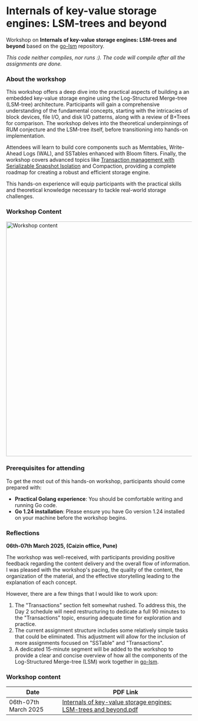 # Internals of key-value storage engines: LSM-trees and beyond 

Workshop on **Internals of key-value storage engines: LSM-trees and beyond** based on the [go-lsm](https://github.com/SarthakMakhija/go-lsm) repository.

_This code neither compiles, nor runs :). The code will compile after all the assignments are done._

### About the workshop

This workshop offers a deep dive into the practical aspects of building a an embedded key-value storage engine using the Log-Structured Merge-tree (LSM-tree) architecture. 
Participants will gain a comprehensive understanding of the fundamental concepts, starting with the intricacies of block devices, file I/O, and disk I/O patterns, along with a review of B+Trees for comparison.
The workshop delves into the theoretical underpinnings of RUM conjecture and the LSM-tree itself, before transitioning into hands-on implementation. 

Attendees will learn to build core components such as Memtables, Write-Ahead Logs (WAL), and SSTables enhanced with Bloom filters.
Finally, the workshop covers advanced topics like [Transaction management with Serializable Snapshot Isolation](https://tech-lessons.in/en/blog/serializable_snapshot_isolation/) and Compaction, providing a complete roadmap for creating a robust and efficient storage engine. 

This hands-on experience will equip participants with the practical skills and theoretical knowledge necessary to tackle real-world storage challenges.

### Workshop Content

<img width="636" alt="Workshop content" src="https://github.com/user-attachments/assets/4d0c55de-28c0-42e1-b419-ef20b56cfb6d" />

### Prerequisites for attending

To get the most out of this hands-on workshop, participants should come prepared with:

- **Practical Golang experience**: You should be comfortable writing and running Go code.
- **Go 1.24 installation**: Please ensure you have Go version 1.24 installed on your machine before the workshop begins.

### Reflections

**06th-07th March 2025, (Caizin office, Pune)**

The workshop was well-received, with participants providing positive feedback regarding the content delivery and the overall flow of information.
I was pleased with the workshop's pacing, the quality of the content, the organization of the material, and the effective storytelling leading to the explanation of each concept.

However, there are a few things that I would like to work upon:

1. The "Transactions" section felt somewhat rushed. To address this, the Day 2 schedule will need restructuring to dedicate a full 90 minutes to the "Transactions" topic, ensuring adequate time for exploration and practice.
2. The current assignment structure includes some relatively simple tasks that could be eliminated. This adjustment will allow for the inclusion of more assignments focused on "SSTable" and "Transactions".
3. A dedicated 15-minute segment will be added to the workshop to provide a clear and concise overview of how all the components of the Log-Structured Merge-tree (LSM) work together in [go-lsm](https://github.com/SarthakMakhija/go-lsm).

### Workshop content

| Date                 | PDF Link                                                                                                                                                                                |
|----------------------|-----------------------------------------------------------------------------------------------------------------------------------------------------------------------------------------|
| 06th-07th March 2025 | [Internals of key-value storage engines: LSM-trees and beyond.pdf](https://github.com/user-attachments/files/19141831/Internals.of.key-value.storage.engines_.LSM-trees.and.beyond.pdf) |


